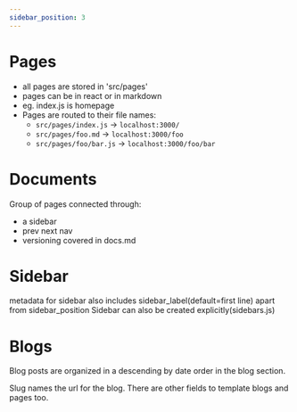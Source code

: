 ```yaml
---
sidebar_position: 3
---
```

# Pages
- all pages are stored in 'src/pages'
- pages can be in react or in markdown
- eg. index.js is homepage
- Pages are routed to their file names:
    - `src/pages/index.js` → `localhost:3000/`
    - `src/pages/foo.md` → `localhost:3000/foo`
    - `src/pages/foo/bar.js` → `localhost:3000/foo/bar`

# Documents
Group of pages connected through:
- a sidebar
- prev next nav
- versioning 
covered in docs.md

# Sidebar
metadata for sidebar also includes sidebar_label(default=first line) apart from sidebar_position
Sidebar can also be created explicitly(sidebars.js)

# Blogs
Blog posts are organized in a descending by date order in the blog section.

Slug names the url for the blog. There are other fields to template blogs and pages too.